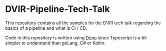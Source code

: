 # DVIR-Pipeline-Tech-Talk

This repository contains all the samples for the DVIR tech talk regarding the
basics of a pipeline and what is CI / CD.

Code in this repository is written using [Deno](https://deno.land/) since
Typescript is a bit simpler to understand than goLang, C# or Kotlin.
